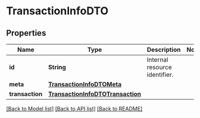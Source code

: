 # TransactionInfoDTO

## Properties
Name | Type | Description | Notes
------------ | ------------- | ------------- | -------------
**id** | **String** | Internal resource identifier. | 
**meta** | [**TransactionInfoDTOMeta**](TransactionInfoDTOMeta.md) |  | 
**transaction** | [**TransactionInfoDTOTransaction**](TransactionInfoDTOTransaction.md) |  | 

[[Back to Model list]](../README.md#documentation-for-models) [[Back to API list]](../README.md#documentation-for-api-endpoints) [[Back to README]](../README.md)


